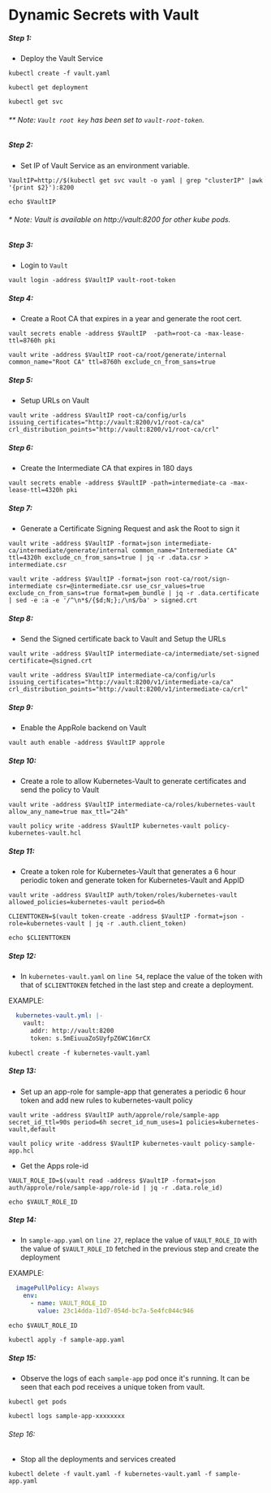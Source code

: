 # Dynamic Secrets with Vault


##### Step 1:

* Deploy the Vault Service

```commandline
kubectl create -f vault.yaml

kubectl get deployment

kubectl get svc
```

###### ** Note: `Vault root key` has been set to `vault-root-token`. 


##### Step 2:

* Set IP of Vault Service as an environment variable.

```commandline
VaultIP=http://$(kubectl get svc vault -o yaml | grep "clusterIP" |awk '{print $2}'):8200

echo $VaultIP
```

######  * Note: Vault is available on http://vault:8200 for other kube pods.


##### Step 3:

* Login to `Vault`

```commandline
vault login -address $VaultIP vault-root-token
```


##### Step 4:

* Create a Root CA that expires in a year and generate the root cert.

```commandline
vault secrets enable -address $VaultIP  -path=root-ca -max-lease-ttl=8760h pki

vault write -address $VaultIP root-ca/root/generate/internal common_name="Root CA" ttl=8760h exclude_cn_from_sans=true
```


##### Step 5:

* Setup URLs on Vault

```commandline
vault write -address $VaultIP root-ca/config/urls issuing_certificates="http://vault:8200/v1/root-ca/ca" crl_distribution_points="http://vault:8200/v1/root-ca/crl"
```


##### Step 6:

* Create the Intermediate CA that expires in 180 days

```commandline
vault secrets enable -address $VaultIP -path=intermediate-ca -max-lease-ttl=4320h pki
```


##### Step 7:

* Generate a Certificate Signing Request and ask the Root to sign it

```commandline
vault write -address $VaultIP -format=json intermediate-ca/intermediate/generate/internal common_name="Intermediate CA" ttl=4320h exclude_cn_from_sans=true | jq -r .data.csr > intermediate.csr

vault write -address $VaultIP -format=json root-ca/root/sign-intermediate csr=@intermediate.csr use_csr_values=true exclude_cn_from_sans=true format=pem_bundle | jq -r .data.certificate | sed -e :a -e '/^\n*$/{$d;N;};/\n$/ba' > signed.crt
```


##### Step 8:

* Send the Signed certificate back to Vault and Setup the URLs

```commandline
vault write -address $VaultIP intermediate-ca/intermediate/set-signed certificate=@signed.crt

vault write -address $VaultIP intermediate-ca/config/urls issuing_certificates="http://vault:8200/v1/intermediate-ca/ca" crl_distribution_points="http://vault:8200/v1/intermediate-ca/crl"
```


##### Step 9:

* Enable the AppRole backend on Vault

```commandline
vault auth enable -address $VaultIP approle
```


##### Step 10:

* Create a role to allow Kubernetes-Vault to generate certificates and send the policy to Vault

```commandline
vault write -address $VaultIP intermediate-ca/roles/kubernetes-vault allow_any_name=true max_ttl="24h"

vault policy write -address $VaultIP kubernetes-vault policy-kubernetes-vault.hcl
```


##### Step 11:

* Create a token role for Kubernetes-Vault that generates a 6 hour periodic token and generate token for Kubernetes-Vault and AppID

```commandline
vault write -address $VaultIP auth/token/roles/kubernetes-vault allowed_policies=kubernetes-vault period=6h

CLIENTTOKEN=$(vault token-create -address $VaultIP -format=json -role=kubernetes-vault | jq -r .auth.client_token)

echo $CLIENTTOKEN
```

##### Step 12:

* In `kubernetes-vault.yaml` on `line 54`, replace the value of the token with that of `$CLIENTTOKEN` fetched in the last step and create a deployment.

EXAMPLE:

```yaml
  kubernetes-vault.yml: |-
    vault:
      addr: http://vault:8200
      token: s.5mEiuuaZoSUyfpZ6WC16mrCX
```

```commandline
kubectl create -f kubernetes-vault.yaml
```


##### Step 13:

* Set up an app-role for sample-app that generates a periodic 6 hour token and add new rules to kubernetes-vault policy

```commandline
vault write -address $VaultIP auth/approle/role/sample-app secret_id_ttl=90s period=6h secret_id_num_uses=1 policies=kubernetes-vault,default

vault policy write -address $VaultIP kubernetes-vault policy-sample-app.hcl
```

* Get the Apps role-id

```commandline
VAULT_ROLE_ID=$(vault read -address $VaultIP -format=json auth/approle/role/sample-app/role-id | jq -r .data.role_id)

echo $VAULT_ROLE_ID
```

##### Step 14:

* In `sample-app.yaml` on `line 27`, replace the value of `VAULT_ROLE_ID` with the value of `$VAULT_ROLE_ID` fetched in the previous step and create the deployment

EXAMPLE:

```yaml
  imagePullPolicy: Always
    env:
      - name: VAULT_ROLE_ID
        value: 23c14dda-11d7-054d-bc7a-5e4fc044c946
```

```commandline
echo $VAULT_ROLE_ID

kubectl apply -f sample-app.yaml
```

##### Step 15:

* Observe the logs of each `sample-app` pod once it's running. It can be seen that each pod receives a unique token from vault.

```commandline
kubectl get pods

kubectl logs sample-app-xxxxxxxx
```

###### Step 16:

* Stop all the deployments and services created

```commandline
kubectl delete -f vault.yaml -f kubernetes-vault.yaml -f sample-app.yaml
```
